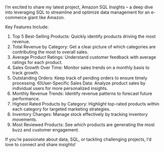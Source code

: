 I’m excited to share my latest project, Amazon SQL Insights – a deep dive into leveraging SQL to streamline and optimize data management for an e-commerce giant like Amazon.

Key Features Include:

1) Top 5 Best-Selling Products: Quickly identify products driving the most revenue.
2) Total Revenue by Category: Get a clear picture of which categories are contributing the most to overall sales.
3) Average Product Ratings: Understand customer feedback with average ratings for each product.
4) Sales Growth Over Time: Monitor sales trends on a monthly basis to track growth.
5) Outstanding Orders: Keep track of pending orders to ensure timely processing.
6)User-Specific Sales Data: Analyze product sales by individual users for more personalized insights.
7) Monthly Revenue Trends: Identify revenue patterns to forecast future performance.
8) Highest Rated Products by Category: Highlight top-rated products within each category for targeted marketing strategies.
9) Inventory Changes: Manage stock effectively by tracking inventory movements.
10) Most Reviewed Products: See which products are generating the most buzz and customer engagement.

If you’re passionate about data, SQL, or tackling challenging projects, I’d love to connect and share insights!

